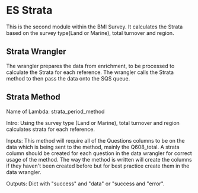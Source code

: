# ES Strata
 This is the second module within the BMI Survey. It calculates the Strata based on the survey type(Land or Marine), total turnover and region.

## Strata Wrangler
The wrangler prepares the data from enrichment, to be processed to calculate the Strata for each reference.
The wrangler calls the Strata method to then pass the data onto the SQS queue.

## Strata Method
Name of Lambda: strata_period_method

Intro: Using the survey type (Land or Marine), total turnover and region calculates strata for each reference.

Inputs: This method will require all of the Questions columns to be on the data which is being sent to the method, mainly the Q608_total. A strata column should be created for each question in the data wrangler for correct usage of the method. The way the method is written will create the columns if they haven't been created before but for best practice create them in the data wrangler.

Outputs: Dict with "success" and "data" or "success and "error".
